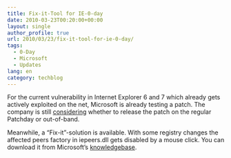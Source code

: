 ```yaml
---
title: Fix-it-Tool for IE-0-day
date: 2010-03-23T00:20:00+00:00
layout: single
author_profile: true
url: 2010/03/23/fix-it-tool-for-ie-0-day/
tags:
  - 0-Day
  - Microsoft
  - Updates
lang: en
category: techblog
---
```

For the current vulnerability in Internet Explorer 6 and 7 which already gets actively exploited on the net, Microsoft is already testing a patch. The company is still [considering](http://blogs.technet.com/msrc/archive/2010/03/12/update-on-security-advisory-981374.aspx) whether to release the patch on the regular Patchday or out-of-band.

Meanwhile, a “Fix-it”-solution is available. With some registry changes the affected peers factory in iepeers.dll gets disabled by a mouse click. You can download it from Microsoft’s [knowledgebase](http://support.microsoft.com/kb/981374).